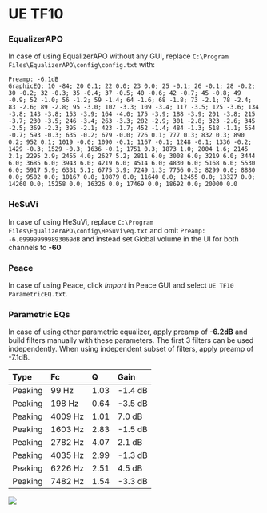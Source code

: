 # UE TF10

### EqualizerAPO
In case of using EqualizerAPO without any GUI, replace `C:\Program Files\EqualizerAPO\config\config.txt`
with:
```
Preamp: -6.1dB
GraphicEQ: 10 -84; 20 0.1; 22 0.0; 23 0.0; 25 -0.1; 26 -0.1; 28 -0.2; 30 -0.2; 32 -0.3; 35 -0.4; 37 -0.5; 40 -0.6; 42 -0.7; 45 -0.8; 49 -0.9; 52 -1.0; 56 -1.2; 59 -1.4; 64 -1.6; 68 -1.8; 73 -2.1; 78 -2.4; 83 -2.6; 89 -2.8; 95 -3.0; 102 -3.3; 109 -3.4; 117 -3.5; 125 -3.6; 134 -3.8; 143 -3.8; 153 -3.9; 164 -4.0; 175 -3.9; 188 -3.9; 201 -3.8; 215 -3.7; 230 -3.5; 246 -3.4; 263 -3.3; 282 -2.9; 301 -2.8; 323 -2.6; 345 -2.5; 369 -2.3; 395 -2.1; 423 -1.7; 452 -1.4; 484 -1.3; 518 -1.1; 554 -0.7; 593 -0.3; 635 -0.2; 679 -0.0; 726 0.1; 777 0.3; 832 0.3; 890 0.2; 952 0.1; 1019 -0.0; 1090 -0.1; 1167 -0.1; 1248 -0.1; 1336 -0.2; 1429 -0.3; 1529 -0.3; 1636 -0.1; 1751 0.3; 1873 1.0; 2004 1.6; 2145 2.1; 2295 2.9; 2455 4.0; 2627 5.2; 2811 6.0; 3008 6.0; 3219 6.0; 3444 6.0; 3685 6.0; 3943 6.0; 4219 6.0; 4514 6.0; 4830 6.0; 5168 6.0; 5530 6.0; 5917 5.9; 6331 5.1; 6775 3.9; 7249 1.3; 7756 0.3; 8299 0.0; 8880 0.0; 9502 0.0; 10167 0.0; 10879 0.0; 11640 0.0; 12455 0.0; 13327 0.0; 14260 0.0; 15258 0.0; 16326 0.0; 17469 0.0; 18692 0.0; 20000 0.0
```

### HeSuVi
In case of using HeSuVi, replace `C:\Program Files\EqualizerAPO\config\HeSuVi\eq.txt` and omit `Preamp:
-6.099999999893069dB` and instead set Global volume in the UI for both channels to **-60**

### Peace
In case of using Peace, click *Import* in Peace GUI and select `UE TF10 ParametricEQ.txt`.

### Parametric EQs
In case of using other parametric equalizer, apply preamp of **-6.2dB** and build filters manually
with these parameters. The first 3 filters can be used independently.
When using independent subset of filters, apply preamp of -7.1dB.

| Type    | Fc      |    Q | Gain    |
|:--------|:--------|:-----|:--------|
| Peaking | 99 Hz   | 1.03 | -1.4 dB |
| Peaking | 198 Hz  | 0.64 | -3.5 dB |
| Peaking | 4009 Hz | 1.01 | 7.0 dB  |
| Peaking | 1603 Hz | 2.83 | -1.5 dB |
| Peaking | 2782 Hz | 4.07 | 2.1 dB  |
| Peaking | 4035 Hz | 2.99 | -1.3 dB |
| Peaking | 6226 Hz | 2.51 | 4.5 dB  |
| Peaking | 7482 Hz | 1.54 | -3.3 dB |

![](https://raw.githubusercontent.com/jaakkopasanen/AutoEq/master/results/innerfidelity/sbaf-serious/UE%20TF10/UE%20TF10.png)